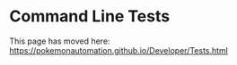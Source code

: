 # Command Line Tests

This page has moved here: https://pokemonautomation.github.io/Developer/Tests.html

